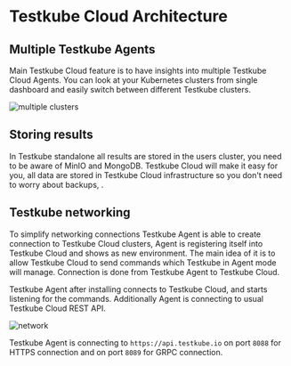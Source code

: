 # Testkube Cloud Architecture

## Multiple Testkube Agents

Main Testkube Cloud feature is to have insights into multiple Testkube Cloud Agents. 
You can look at your Kubernetes clusters from single dashboard and easily switch between different Testkube clusters. 


![multiple clusters](https://user-images.githubusercontent.com/30776/208391158-a42d1f56-950f-48c3-bcfb-2768054b4704.jpeg)


## Storing results

In Testkube standalone all results are stored in the users cluster, you need to be aware of MinIO and MongoDB. 
Testkube Cloud will make it easy for you, all data are stored in Testkube Cloud infrastructure so you don't need to worry about backups, .


## Testkube networking

To simplify networking connections Testkube Agent is able to create connection to Testkube Cloud clusters, Agent is registering itself into 
Testkube Cloud and shows as new environment. 
The main idea of it is to allow Testkube Cloud to send commands which Testkube in Agent mode will manage. Connection is done 
from Testkube Agent to Testkube Cloud.

Testkube Agent after installing connects to Testkube Cloud, and starts listening for the commands. 
Additionally Agent is connecting to usual Testkube Cloud REST API.


![network](https://user-images.githubusercontent.com/30776/208391192-6f04ce7a-2c8a-4892-bc01-3a3b04cd3ddc.jpeg)

Testkube Agent is connecting to `https://api.testkube.io` on port `8088` for HTTPS connection and on port `8089` for GRPC connection.  


